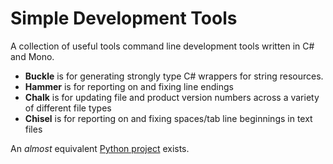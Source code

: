 # Simple Development Tools

A collection of useful tools command line development tools written in C# and Mono.

- __Buckle__ is for generating strongly type C# wrappers for string resources.
- __Hammer__ is for reporting on and fixing line endings
- __Chalk__ is for updating file and product version numbers across a variety of different file types
- __Chisel__ is for reporting on and fixing spaces/tab line beginnings in text files

An _almost_ equivalent [Python project](https://github.com/jlyonsmith/Tools) exists.